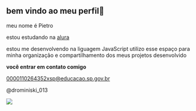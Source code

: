 ## bem vindo ao meu perfil💙

meu nome é Pietro

estou estudando na [alura](https://www.alura.com.br)

estou me desenvolvendo na liguagem JavaScript
utilizo esse espaço para minha organização e compartilhamento dos meus projetos desenvolvido  

**você entrar em contato comigo**

0000110264352xsp@educacao.sp.gov.br

@drominiski_013


![](https://media1.tenor.com/m/g0kMau3yfwUAAAAC/renato-augusto-melhor-meia-do-brasil-renato-augusto-melhor-meio-campista-do-brasil.gif
)
